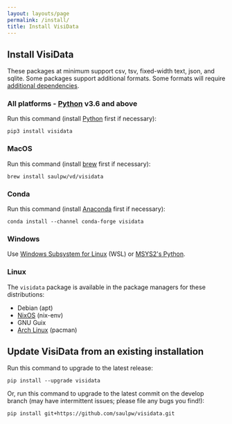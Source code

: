 ```yaml
---
layout: layouts/page
permalink: /install/
title: Install VisiData
---
```


## Install VisiData

These packages at minimum support csv, tsv, fixed-width text, json, and sqlite.
Some packages support additional formats.
Some formats will require [additional dependencies](/docs/formats/).

### All platforms - [Python](https://www.python.org/downloads/) v3.6 and above

Run this command (install [Python](https://www.python.org/downloads/) first if necessary):

```shell
pip3 install visidata
```

### MacOS

Run this command (install [brew](https://brew.sh) first if necessary):

```shell
brew install saulpw/vd/visidata
```

### Conda

Run this command (install [Anaconda](https://www.anaconda.com/products/distribution) first if necessary):

```shell
conda install --channel conda-forge visidata
```

### Windows

<!-- [Download Windows 64-bit .exe](/install/VisiData-v2.4.exe) (8MB)

Put this file on your desktop, and drop a .csv (or any other supported file format) onto it.

If you use VisiData a lot, you may want to buy [VisiData Max]() which can load Excel (xls) spreadsheets and Google Sheets and many other formats. -->

Use [Windows Subsystem for Linux](https://docs.microsoft.com/en-us/windows/wsl/) (WSL) or [MSYS2's Python](https://www.msys2.org/docs/python/).

### Linux

The `visidata` package is available in the package managers for these distributions:

- Debian (apt)
- [NixOS](https://github.com/NixOS/nixpkgs/issues/48852) (nix-env)
- GNU Guix
- [Arch Linux](https://archlinux.org/packages/extra/any/visidata) (pacman)

## Update VisiData from an existing installation

Run this command to upgrade to the latest release:

```shell
pip install --upgrade visidata
```

Or, run this command to upgrade to the latest commit on the develop branch (may have intermittent issues; please file any bugs you find!):

```shell
pip install git+https://github.com/saulpw/visidata.git
```
